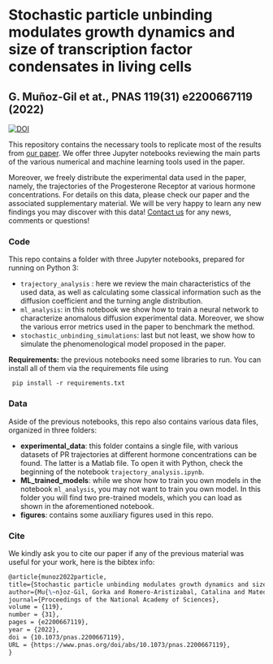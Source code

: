 # Stochastic particle unbinding modulates growth dynamics and size of transcription factor condensates in living cells
## G. Muñoz-Gil et at., PNAS 119(31) e2200667119 (2022)

[![DOI](https://zenodo.org/badge/DOI/10.1073/pnas.2200667119.svg)](https://doi.org/10.1073/pnas.2200667119)

This repository contains the necessary tools to replicate most of the results from [our paper](https://doi.org/10.1073/pnas.2200667119). We offer three Jupyter notebooks reviewing the main parts of the various numerical and machine learning tools used in the paper. 

Moreover, we freely distribute the experimental data used in the paper, namely, the trajectories of the Progesterone Receptor at various hormone concentrations. For details on this data, please check our paper and the associated supplementary material. We will be very happy to learn any new findings you may discover with this data! [Contact us](mailto:munoz.gil.gorka@gmail.com) for any news, comments or questions!

### Code

This repo contains a folder with three Jupyter notebooks, prepared for running on Python 3:

- `trajectory_analysis` : here we review the main characteristics of the used data, as well as calculating some classical information such as the diffusion coefficient and the turning angle distribution.
- `ml_analysis`: in this notebook we show how to train a neural network to characterize anomalous diffusion experimental data. Moreover, we show the various error metrics used in the paper to benchmark the method.
- `stochastic_unbinding_simulations`: last but not least, we show how to simulate the phenomenological model proposed in the paper.

**Requirements:** the previous notebooks need some libraries to run. You can install all of them via the requirements file using 

` pip install -r requirements.txt`

### Data

Aside of the previous notebooks, this repo also contains various data files, organized in three folders:

- **experimental_data**: this folder contains a single file, with various datasets of PR trajectories at different hormone concentrations can be found. The latter is a Matlab file. To open it with Python, check the beginning of the notebook  `trajectory_analysis.ipynb`.
- **ML_trained_models**: while we show how to train you own models in the notebook `ml_analysis`, you may not want to train you own model. In this folder you will find two pre-trained models, which you can load as shown in the aforementioned notebook.
- **figures**: contains some auxiliary figures used in this repo.



### Cite

We kindly ask you to cite our paper if any of the previous material was useful for your work, here is the bibtex info:

```latex
@article{munoz2022particle,
title={Stochastic particle unbinding modulates growth dynamics and size of transcription factor condensates in living cells},
author={Mu{\~n}oz-Gil, Gorka and Romero-Aristizabal, Catalina and Mateos, Nicolas and Campelo, Felix and de LLobet-Cucalon, Lara Isabel and Beato, Miguel and Lewenstein, Maciej and Garcia-Parajo, Maria and Torreno-Pina, Juan Andres},
journal={Proceedings of the National Academy of Sciences},
volume = {119},
number = {31},
pages = {e2200667119},
year = {2022},
doi = {10.1073/pnas.2200667119},
URL = {https://www.pnas.org/doi/abs/10.1073/pnas.2200667119},
}
```



